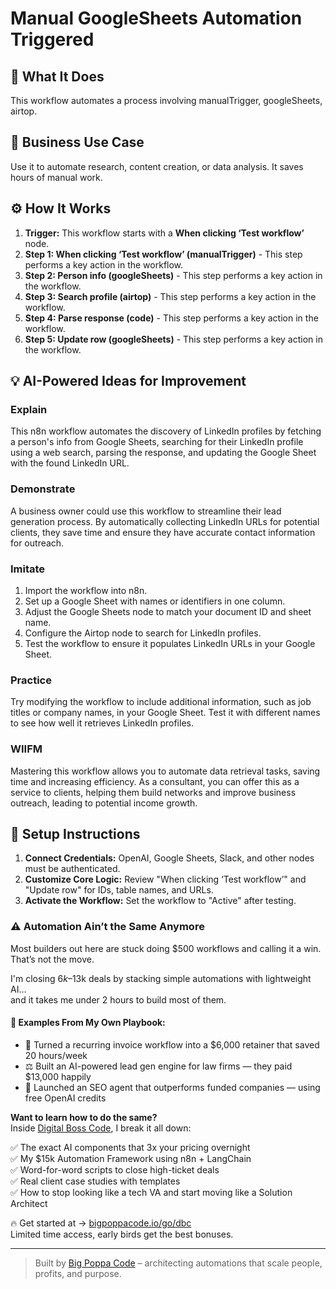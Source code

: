# Manual GoogleSheets Automation Triggered

## 🚀 What It Does
This workflow automates a process involving manualTrigger, googleSheets, airtop.

## 💼 Business Use Case
Use it to automate research, content creation, or data analysis. It saves hours of manual work.

## ⚙️ How It Works
1.  **Trigger:** This workflow starts with a **When clicking ‘Test workflow’** node.
2. **Step 1: When clicking ‘Test workflow’ (manualTrigger)** - This step performs a key action in the workflow.
3. **Step 2: Person info (googleSheets)** - This step performs a key action in the workflow.
4. **Step 3: Search profile (airtop)** - This step performs a key action in the workflow.
5. **Step 4: Parse response (code)** - This step performs a key action in the workflow.
6. **Step 5: Update row (googleSheets)** - This step performs a key action in the workflow.

## 💡 AI-Powered Ideas for Improvement
### Explain
This n8n workflow automates the discovery of LinkedIn profiles by fetching a person's info from Google Sheets, searching for their LinkedIn profile using a web search, parsing the response, and updating the Google Sheet with the found LinkedIn URL.

### Demonstrate
A business owner could use this workflow to streamline their lead generation process. By automatically collecting LinkedIn URLs for potential clients, they save time and ensure they have accurate contact information for outreach.

### Imitate
1. Import the workflow into n8n.
2. Set up a Google Sheet with names or identifiers in one column.
3. Adjust the Google Sheets node to match your document ID and sheet name.
4. Configure the Airtop node to search for LinkedIn profiles.
5. Test the workflow to ensure it populates LinkedIn URLs in your Google Sheet.

### Practice
Try modifying the workflow to include additional information, such as job titles or company names, in your Google Sheet. Test it with different names to see how well it retrieves LinkedIn profiles.

### WIIFM
Mastering this workflow allows you to automate data retrieval tasks, saving time and increasing efficiency. As a consultant, you can offer this as a service to clients, helping them build networks and improve business outreach, leading to potential income growth.

## 🔧 Setup Instructions
1. **Connect Credentials:** OpenAI, Google Sheets, Slack, and other nodes must be authenticated.
2. **Customize Core Logic:** Review "When clicking ‘Test workflow’" and "Update row" for IDs, table names, and URLs.
3. **Activate the Workflow:** Set the workflow to "Active" after testing.

### ⚠️ Automation Ain’t the Same Anymore

Most builders out here are stuck doing $500 workflows and calling it a win.  
That’s not the move.  

I'm closing $6k–$13k deals by stacking simple automations with lightweight AI...  
and it takes me under 2 hours to build most of them.

#### 🧠 Examples From My Own Playbook:
- 🔁 Turned a recurring invoice workflow into a $6,000 retainer that saved 20 hours/week  
- ⚖️ Built an AI-powered lead gen engine for law firms — they paid $13,000 happily  
- 🚀 Launched an SEO agent that outperforms funded companies — using free OpenAI credits  

**Want to learn how to do the same?**  
Inside [Digital Boss Code](https://bigpoppacode.io/go/dbc), I break it all down:

✅ The exact AI components that 3x your pricing overnight  
✅ My $15k Automation Framework using n8n + LangChain  
✅ Word-for-word scripts to close high-ticket deals  
✅ Real client case studies with templates  
✅ How to stop looking like a tech VA and start moving like a Solution Architect  

🔥 Get started at → [bigpoppacode.io/go/dbc](https://bigpoppacode.io/go/dbc)  
Limited time access, early birds get the best bonuses.

---
> Built by [Big Poppa Code](https://bigpoppacode.io) – architecting automations that scale people, profits, and purpose.
